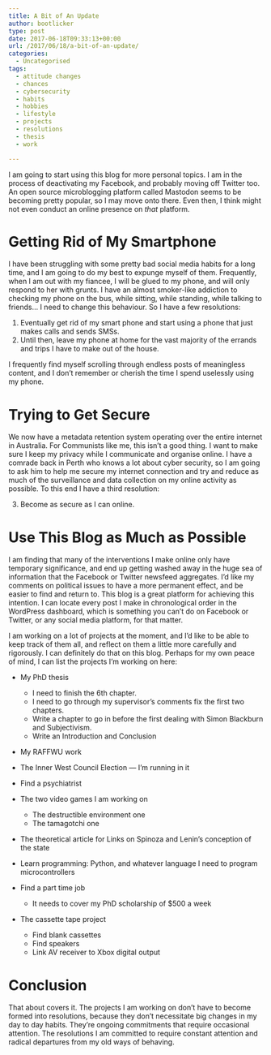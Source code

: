 ```yaml
---
title: A Bit of An Update
author: bootlicker
type: post
date: 2017-06-18T09:33:13+00:00
url: /2017/06/18/a-bit-of-an-update/
categories:
  - Uncategorised
tags:
  - attitude changes
  - chances
  - cybersecurity
  - habits
  - hobbies
  - lifestyle
  - projects
  - resolutions
  - thesis
  - work

---
```

I am going to start using this blog for more personal topics. I am in the process of deactivating my Facebook, and probably moving off Twitter too. An open source microblogging platform called Mastodon seems to be becoming pretty popular, so I may move onto there. Even then, I think might not even conduct an online presence on _that_ platform.

# Getting Rid of My Smartphone

I have been struggling with some pretty bad social media habits for a long time, and I am going to do my best to expunge myself of them. Frequently, when I am out with my fiancee, I will be glued to my phone, and will only respond to her with grunts. I have an almost smoker-like addiction to checking my phone on the bus, while sitting, while standing, while talking to friends&#8230; I need to change this behaviour. So I have a few resolutions:

  1. Eventually get rid of my smart phone and start using a phone that just makes calls and sends SMSs.
  2. Until then, leave my phone at home for the vast majority of the errands and trips I have to make out of the house.

I frequently find myself scrolling through endless posts of meaningless content, and I don&#8217;t remember or cherish the time I spend uselessly using my phone.

# Trying to Get Secure

We now have a metadata retention system operating over the entire internet in Australia. For Communists like me, this isn&#8217;t a good thing. I want to make sure I keep my privacy while I communicate and organise online. I have a comrade back in Perth who knows a lot about cyber security, so I am going to ask him to help me secure my internet connection and try and reduce as much of the surveillance and data collection on my online activity as possible. To this end I have a third resolution:

<ol start="3">
  <li>
    Become as secure as I can online.
  </li>
</ol>

# Use This Blog as Much as Possible

I am finding that many of the interventions I make online only have temporary significance, and end up getting washed away in the huge sea of information that the Facebook or Twitter newsfeed aggregates. I&#8217;d like my comments on political issues to have a more permanent effect, and be easier to find and return to. This blog is a great platform for achieving this intention. I can locate every post I make in chronological order in the WordPress dashboard, which is something you can&#8217;t do on Facebook or Twitter, or any social media platform, for that matter.

I am working on a lot of projects at the moment, and I&#8217;d like to be able to keep track of them all, and reflect on them a little more carefully and rigorously. I can definitely do that on this blog. Perhaps for my own peace of mind, I can list the projects I&#8217;m working on here:

  * My PhD thesis 
      * I need to finish the 6th chapter.
      * I need to go through my supervisor&#8217;s comments fix the first two chapters.
      * Write a chapter to go in before the first dealing with Simon Blackburn and Subjectivism.
      * Write an Introduction and Conclusion

  * My RAFFWU work
  * The Inner West Council Election &#8212; I&#8217;m running in it
  * Find a psychiatrist
  * The two video games I am working on 
      * The destructible environment one
      * The tamagotchi one
  * The theoretical article for Links on Spinoza and Lenin&#8217;s conception of the state
  * Learn programming: Python, and whatever language I need to program microcontrollers
  * Find a part time job 
      * It needs to cover my PhD scholarship of $500 a week
  * The cassette tape project 
      * Find blank cassettes
      * Find speakers
      * Link AV receiver to Xbox digital output

# Conclusion

That about covers it. The projects I am working on don&#8217;t have to become formed into resolutions, because they don&#8217;t necessitate big changes in my day to day habits. They&#8217;re ongoing commitments that require occasional attention. The resolutions I am committed to require constant attention and radical departures from my old ways of behaving.

&nbsp;